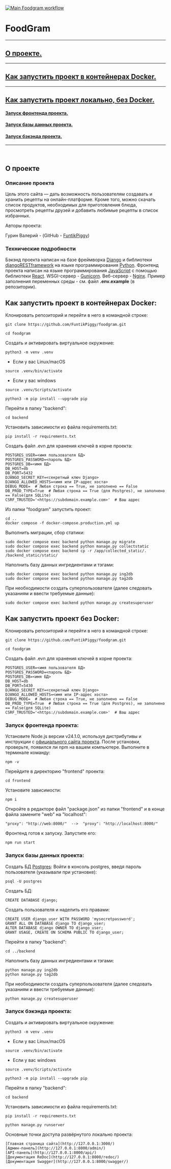 [![Main Foodgram workflow](https://github.com/FuntikPiggy/foodgram/actions/workflows/main.yml/badge.svg)](https://github.com/FuntikPiggy/foodgram/actions/workflows/main.yml)

# FoodGram

**********
## [О проекте.](#anchor-about)<br/>
**********
## [Как запустить проект в контейнерах Docker.](#How-to-run-Docker)<br/>
**********
## [Как запустить проект локально, без Docker.](#How-to-run-w/o-Docker)<br/>
#### [Запуск фронтенда проекта.](#Run-front)<br/>
#### [Запуск базы данных проекта.](#Run-db)<br/>
#### [Запуск бэкэнда проекта.](#Run-back)<br/>
**********
<br/>

<a name="anchor-about"></a>
## О проекте

### Описание проекта
Цель этого сайта — дать возможность пользователям создавать и хранить рецепты на 
онлайн-платформе. Кроме того, можно скачать список продуктов, необходимых для приготовления 
блюда, просмотреть рецепты друзей и добавить любимые рецепты в список избранных.

Авторы проекта:

Гурин Валерий - (GitHub - [FuntikPiggy](https://github.com/FuntikPiggy))


### Технические подробности
Бэкэнд проекта написан на базе фреймворка [Django](https://docs.djangoproject.com/en/5.2/)
и библиотеки [djangoRESTframework](https://www.django-rest-framework.org/)
на языке программирования [Python](https://www.python.org/).
Фронтенд проекта написан на языке программирования [JavaScript](https://nodejs.org/en)
с помощью библиотеки [React](https://react.dev/).
WSGI-сервер - [Gunicorn](https://gunicorn.org/).
Веб-сервер - [Nginx](https://nginx.org/ru/).
Пример заполнения переменных среды - см. файл **.env.example** (в репозитории).


<a name="How-to-run-Docker"></a>
## Как запустить проект в контейнерах Docker:

Клонировать репозиторий и перейти в него в командной строке:

```
git clone https://github.com/FuntikPiggy/foodgram.git

cd foodgram
```

Cоздать и активировать виртуальное окружение:

```
python3 -m venv .venv
```

* Если у вас Linux/macOS

```
source .venv/bin/activate
```

* Если у вас windows

```
source .venv/Scripts/activate
```

```
python3 -m pip install --upgrade pip
```

Перейти в папку "backend":

```
cd backend
```

Установить зависимости из файла requirements.txt:

```
pip install -r requirements.txt
```

Создать файл .evn для хранения ключей в корне проекта:

```
POSTGRES_USER=<имя пользователя БД>
POSTGRES_PASSWORD=<пароль БД>
POSTGRES_DB=<имя БД>
DB_HOST=db
DB_PORT=5432
DJANGO_SECRET_KEY=<секретный ключ Django>
DJANGO_ALLOWED_HOSTS=<имя или IP-адрес хоста>
DEBUG_MODE=  # Любая строка == True, не заполнено == False
DB_PROD_TYPE=True  # Любая строка == True (для Postgres), не заполнено == False(для SQLite)
CSRF_TRUSTED='<https://subdomain.example.com>'  # Ваш адрес
```

Из папки "foodgram" запустить проект:

```
cd ..
docker compose -f docker-compose.production.yml up
```

Выполнить миграции, сбор статики:


```
sudo docker compose exec backend python manage.py migrate
sudo docker compose exec backend python manage.py collectstatic
sudo docker compose exec backend cp -r /app/collected_static/. /backend_static/static/
```

Наполнить базу данных ингредиентами и тэгами:


```
sudo docker compose exec backend python manage.py ing2db
sudo docker compose exec backend python manage.py tag2db
```

При необходимости создать суперпользователя (далее следовать указаниям и ввести требуемые данные):


```
sudo docker compose exec backend python manage.py createsuperuser
```

<a name="How-to-run-w/o-Docker"></a>
## Как запустить проект без Docker:

Клонировать репозиторий и перейти в него в командной строке:

```
git clone https://github.com/FuntikPiggy/foodgram.git

cd foodgram
```

Создать файл .evn для хранения ключей в корне проекта:

```
POSTGRES_USER=<имя пользователя БД>
POSTGRES_PASSWORD=<пароль БД>
POSTGRES_DB=<имя БД>
DB_HOST=db
DB_PORT=5430
DJANGO_SECRET_KEY=<секретный ключ Django>
DJANGO_ALLOWED_HOSTS=<имя или IP-адрес хоста>
DEBUG_MODE=  # Любая строка == True, не заполнено == False
DB_PROD_TYPE=True  # Любая строка == True (для Postgres), не заполнено == False(для SQLite)
CSRF_TRUSTED='<https://subdomain.example.com>'  # Ваш адрес
```

<a name="Run-front"></a>
### Запуск фронтенда проекта:
Установите Node.js версии v24.1.0, используя дистрибутивы и инструкции с [официального сайта проекта](https://nodejs.org/en/about/previous-releases#looking-for-latest-release-of-a-version-branch).
После установки, проверьте, появился ли npm на вашем компьютере. Выполните в терминале команду:

```
npm -v
```

Перейдите в директорию "frontend" проекта:

```
cd frontend
```

Установите зависимости:

```
npm i
```

Откройте в редакторе файл "package.json" из папки "frontend" и в конце файла замените
"web" на "localhost":

```
"proxy": "http://web:8000/"  -->  "proxy": "http://localhost:8000/"
```

Фронтенд готов к запуску. Запустите его:

```
npm run start
```

<a name="Run-bd"></a>
### Запуск базы данных проекта:

Создать БД [Postgres](https://www.postgresql.org/download/windows/):
Войти в консоль postgres, введя пароль пользователя (указывали при установке): 

```
psql -U postgres
```

Создать БД: 

```
CREATE DATABASE django;
```

Создать пользователя и наделить его правами:


```
CREATE USER django_user WITH PASSWORD 'mysecretpassword';
GRANT ALL ON DATABASE django TO django_user;
ALTER DATABASE django OWNER TO django_user;
GRANT USAGE, CREATE ON SCHEMA PUBLIC TO django_user;
```

Перейти в папку "backend":

```
cd ../backend
```

Наполнить базу данных ингредиентами и тэгами:

```
python manage.py ing2db
python manage.py tag2db
```

При необходимости создать суперпользователя (далее следовать указаниям и ввести требуемые данные):

```
python manage.py createsuperuser
```

<a name="Run-back"></a>
### Запуск бэкэнда проекта:

Cоздать и активировать виртуальное окружение:

```
python3 -m venv .venv
```

* Если у вас Linux/macOS

```
source .venv/bin/activate
```

* Если у вас windows

```
source .venv/Scripts/activate
```

```
python3 -m pip install --upgrade pip
```

Перейти в папку "backend":

```
cd backend
```

Установить зависимости из файла requirements.txt:

```
pip install -r requirements.txt
```

```
python manage.py runserver
```

Основные точки доступа развёрнутого локально проекта:

```
[Главная страница сайта](http://127.0.0.1:3000/)
[Админ-панель](http://127.0.0.1:8000/admin/)
[API-панель](http://127.0.0.1:8000/api/)
[Документация ReDoc](http://127.0.0.1:8000/redoc/)
[Документация Swagger](http://127.0.0.1:8000/swagger/)
```